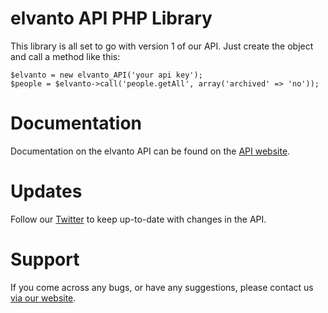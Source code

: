 elvanto API PHP Library
=======

This library is all set to go with version 1 of our API. Just create the object and call a method like this:

    $elvanto = new elvanto_API('your api key');
    $people = $elvanto->call('people.getAll', array('archived' => 'no'));

Documentation
=======

Documentation on the elvanto API can be found on the <a href="http://elvanto.com/api/" target="_blank">API website</a>.

Updates
=======

Follow our <a href="http://twitter.com/elvantoAPI" target="_blank">Twitter</a> to keep up-to-date with changes in the API.

Support
=======

If you come across any bugs, or have any suggestions, please contact us <a href="http://elvanto.com/contact/" target="_blank">via our website</a>.
